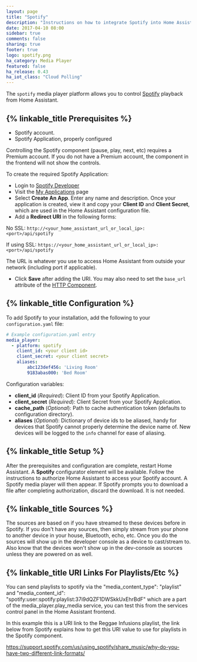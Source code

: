 ```yaml
---
layout: page
title: "Spotify"
description: "Instructions on how to integrate Spotify into Home Assistant."
date: 2017-04-10 08:00
sidebar: true
comments: false
sharing: true
footer: true
logo: spotify.png
ha_category: Media Player
featured: false
ha_release: 0.43
ha_iot_class: "Cloud Polling"
---
```


The `spotify` media player platform allows you to control [Spotify](https://www.spotify.com/) playback from Home Assistant.

## {% linkable_title Prerequisites %}

- Spotify account.
- Spotify Application, properly configured

<p class='note'>
Controlling the Spotify component (pause, play, next, etc) requires a Premium account. If you do not have a Premium account, the component in the frontend will not show the controls.
</p>

To create the required Spotify Application:

- Login to [Spotify Developer](https://developer.spotify.com)
- Visit the [My Applications](https://developer.spotify.com/my-applications/#!/applications) page
- Select **Create An App**. Enter any name and description. Once your application is created, view it and copy your **Client ID** and **Client Secret**, which are used in the Home Assistant configuration file. 
- Add a **Redirect URI** in the following forms:

 No SSL: `http://<your_home_assistant_url_or_local_ip>:<port>/api/spotify`

 If using SSL: `https://<your_home_assistant_url_or_local_ip>:<port>/api/spotify`

The URL is whatever you use to access Home Assistant from outside your network (including port if applicable).

- Click **Save** after adding the URI. You may also need to set the `base_url` attribute of the [HTTP Component](https://home-assistant.io/components/http/).


## {% linkable_title Configuration %}

To add Spotify to your installation, add the following to your `configuration.yaml` file:

```yaml
# Example configuration.yaml entry
media_player:
  - platform: spotify
    client_id: <your client id>
    client_secret: <your client secret>
    aliases:
        abc123def456: 'Living Room'
        9183abas000: 'Bed Room'
```

Configuration variables:

- **client_id** (*Required*): Client ID from your Spotify Application.
- **client_secret** (*Required*): Client Secret from your Spotify Application.
- **cache_path** (*Optional*): Path to cache authentication token (defaults to configuration directory).
- **aliases** (*Optional*): Dictionary of device ids to be aliased, handy for devices that Spotify cannot properly determine the device name of. New devices will be logged to the `info` channel for ease of aliasing.

## {% linkable_title Setup %}

After the prerequisites and configuration are complete, restart Home Assistant. A **Spotify** configurator element will be available. Follow the instructions to authorize Home Assistant to access your Spotify account. A Spotify media player will then appear. If Spotify prompts you to download a file after completing authorization, discard the download. It is not needed.

## {% linkable_title Sources %}
The sources are based on if you have streamed to these devices before in Spotify. If you don't have any sources, then simply stream from your phone to another device in your house, Bluetooth, echo, etc. Once you do the sources will show up in the developer console as a device to cast/stream to. Also know that the devices won't show up in the dev-console as sources unless they are powered on as well.

## {% linkable_title URI Links For Playlists/Etc %}
You can send playlists to spotify via the "media_content_type": "playlist" and "media_content_id": "spotify:user:spotify:playlist:37i9dQZF1DWSkkUxEhrBdF" which are a part of the media_player.play_media service, you can test this from the services control panel in the Home Assistant frontend.

In this example this is a URI link to the Reggae Infusions playlist, the link below from Spotify explains how to get this URI value to use for playlists in the Spotify component.

https://support.spotify.com/us/using_spotify/share_music/why-do-you-have-two-different-link-formats/

